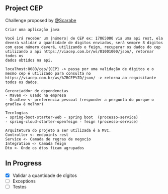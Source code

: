 ## Project CEP

Challenge proposed by [@Scarabe](https://github.com/Scarabe)

    Criar uma aplicação java

    Você irá receber um |número| de CEP ex: 17065000 via uma api rest, ela deverá validar a quantidade de digitos enviados, será sempre 8 digitos
    com esse número deverá, utilizando o feign, recuperar os dados do cep utilizando a api https://viacep.com.br/ws/01001000/json/, retornar todos os
    dados obtidos na api.
    
    localhost:8080/cep/{CEP} -> passa por uma validação de digitos e o mesmo cep é utilizado para consulta no https://viacep.com.br/ws/%7BCEP%7D/json/ -> retorna ao requisitante todos os dados.
        
    Gerenciaddor de dependencias
    - Maven <- usado na empresa
    - Gradlew <- preferencia pessoal (responder a pergunta do porque o gradlew é melhor)

    Tecnlogias
    - spring-boot-starter-web - spring boot  (processo-service)
    - spring-cloud-starter-openfeign - feign (processo-service)

    Arquitetura do projeto a ser utilizada é a MVC.
    Controller <- endpoints rest
    Service <- Camada de regras de negocio
    Integration <- Camada feign
    Dto <- Onde os dtos ficam agrupados

## In Progress

- [x] Validar a quantidade de dígitos
- [ ] Exceptions
- [ ] Testes